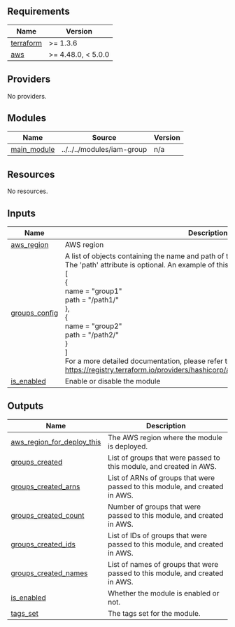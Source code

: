 <!-- BEGIN_TF_DOCS -->
## Requirements

| Name | Version |
|------|---------|
| <a name="requirement_terraform"></a> [terraform](#requirement\_terraform) | >= 1.3.6 |
| <a name="requirement_aws"></a> [aws](#requirement\_aws) | >= 4.48.0, < 5.0.0 |

## Providers

No providers.

## Modules

| Name | Source | Version |
|------|--------|---------|
| <a name="module_main_module"></a> [main\_module](#module\_main\_module) | ../../../modules/iam-group | n/a |

## Resources

No resources.

## Inputs

| Name | Description | Type | Default | Required |
|------|-------------|------|---------|:--------:|
| <a name="input_aws_region"></a> [aws\_region](#input\_aws\_region) | AWS region | `string` | n/a | yes |
| <a name="input_groups_config"></a> [groups\_config](#input\_groups\_config) | A list of objects containing the name and path of the groups to be created.<br>The 'path' attribute is optional. An example of this input variable is:<br>[<br>  {<br>    name = "group1"<br>    path = "/path1/"<br>  },<br>  {<br>    name = "group2"<br>    path = "/path2/"<br>  }<br>]<br>For a more detailed documentation, please refer to: https://registry.terraform.io/providers/hashicorp/aws/latest/docs/resources/iam_group | <pre>list(object({<br>    name = string<br>    path = optional(string)<br>  }))</pre> | `null` | no |
| <a name="input_is_enabled"></a> [is\_enabled](#input\_is\_enabled) | Enable or disable the module | `bool` | n/a | yes |

## Outputs

| Name | Description |
|------|-------------|
| <a name="output_aws_region_for_deploy_this"></a> [aws\_region\_for\_deploy\_this](#output\_aws\_region\_for\_deploy\_this) | The AWS region where the module is deployed. |
| <a name="output_groups_created"></a> [groups\_created](#output\_groups\_created) | List of groups that were passed to this module, and created in AWS. |
| <a name="output_groups_created_arns"></a> [groups\_created\_arns](#output\_groups\_created\_arns) | List of ARNs of groups that were passed to this module, and created in AWS. |
| <a name="output_groups_created_count"></a> [groups\_created\_count](#output\_groups\_created\_count) | Number of groups that were passed to this module, and created in AWS. |
| <a name="output_groups_created_ids"></a> [groups\_created\_ids](#output\_groups\_created\_ids) | List of IDs of groups that were passed to this module, and created in AWS. |
| <a name="output_groups_created_names"></a> [groups\_created\_names](#output\_groups\_created\_names) | List of names of groups that were passed to this module, and created in AWS. |
| <a name="output_is_enabled"></a> [is\_enabled](#output\_is\_enabled) | Whether the module is enabled or not. |
| <a name="output_tags_set"></a> [tags\_set](#output\_tags\_set) | The tags set for the module. |
<!-- END_TF_DOCS -->
